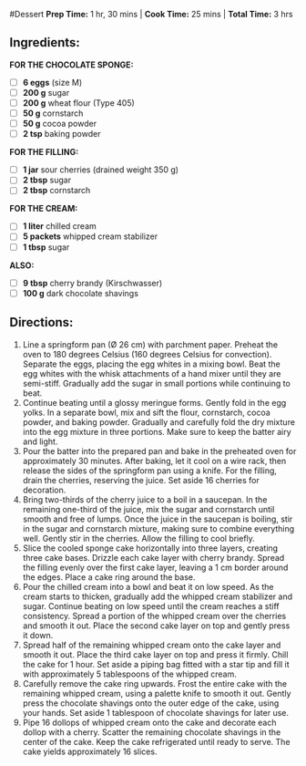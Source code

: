 #Dessert 
**Prep Time:** 1 hr, 30 mins  | **Cook Time:** 25 mins  | **Total Time:** 3 hrs 

## Ingredients:
**FOR THE CHOCOLATE SPONGE:**
- [ ] **6 eggs** (size M)
- [ ] **200 g** sugar
- [ ] **200 g** wheat flour (Type 405)
- [ ] **50 g** cornstarch
- [ ] **50 g** cocoa powder
- [ ] **2 tsp** baking powder

**FOR THE FILLING:**
- [ ] **1 jar** sour cherries (drained weight 350 g)
- [ ] **2 tbsp** sugar
- [ ] **2 tbsp** cornstarch

**FOR THE CREAM:**
- [ ] **1 liter** chilled cream
- [ ] **5 packets** whipped cream stabilizer
- [ ] **1 tbsp** sugar

**ALSO:**
- [ ] **9 tbsp** cherry brandy (Kirschwasser)
- [ ] **100 g** dark chocolate shavings

## Directions:
1. Line a springform pan (Ø 26 cm) with parchment paper. Preheat the oven to 180 degrees Celsius (160 degrees Celsius for convection). Separate the eggs, placing the egg whites in a mixing bowl. Beat the egg whites with the whisk attachments of a hand mixer until they are semi-stiff. Gradually add the sugar in small portions while continuing to beat.
2. Continue beating until a glossy meringue forms. Gently fold in the egg yolks. In a separate bowl, mix and sift the flour, cornstarch, cocoa powder, and baking powder. Gradually and carefully fold the dry mixture into the egg mixture in three portions. Make sure to keep the batter airy and light.
3. Pour the batter into the prepared pan and bake in the preheated oven for approximately 30 minutes. After baking, let it cool on a wire rack, then release the sides of the springform pan using a knife. For the filling, drain the cherries, reserving the juice. Set aside 16 cherries for decoration.
4. Bring two-thirds of the cherry juice to a boil in a saucepan. In the remaining one-third of the juice, mix the sugar and cornstarch until smooth and free of lumps. Once the juice in the saucepan is boiling, stir in the sugar and cornstarch mixture, making sure to combine everything well. Gently stir in the cherries. Allow the filling to cool briefly.
5. Slice the cooled sponge cake horizontally into three layers, creating three cake bases. Drizzle each cake layer with cherry brandy. Spread the filling evenly over the first cake layer, leaving a 1 cm border around the edges. Place a cake ring around the base.
6. Pour the chilled cream into a bowl and beat it on low speed. As the cream starts to thicken, gradually add the whipped cream stabilizer and sugar. Continue beating on low speed until the cream reaches a stiff consistency. Spread a portion of the whipped cream over the cherries and smooth it out. Place the second cake layer on top and gently press it down.
7. Spread half of the remaining whipped cream onto the cake layer and smooth it out. Place the third cake layer on top and press it firmly. Chill the cake for 1 hour. Set aside a piping bag fitted with a star tip and fill it with approximately 5 tablespoons of the whipped cream.
8. Carefully remove the cake ring upwards. Frost the entire cake with the remaining whipped cream, using a palette knife to smooth it out. Gently press the chocolate shavings onto the outer edge of the cake, using your hands. Set aside 1 tablespoon of chocolate shavings for later use.
9. Pipe 16 dollops of whipped cream onto the cake and decorate each dollop with a cherry. Scatter the remaining chocolate shavings in the center of the cake. Keep the cake refrigerated until ready to serve. The cake yields approximately 16 slices.